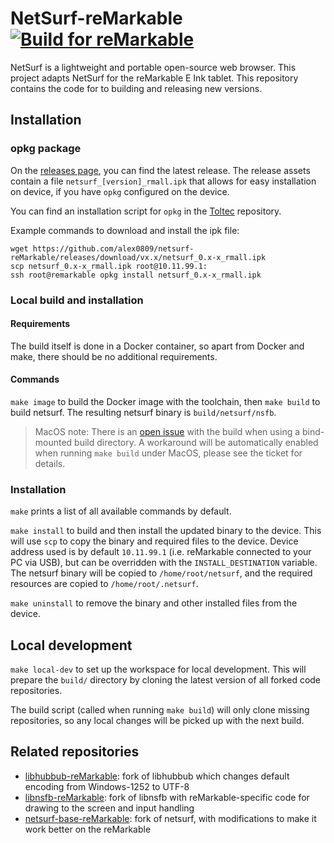 # NetSurf-reMarkable [![Build for reMarkable](https://github.com/alex0809/netsurf-reMarkable/actions/workflows/build.yml/badge.svg)](https://github.com/alex0809/netsurf-reMarkable/actions/workflows/build.yml)

NetSurf is a lightweight and portable open-source web browser. This project adapts NetSurf for the reMarkable E Ink tablet.
This repository contains the code for to building and releasing new versions.

## Installation

### opkg package

On the [releases page](https://github.com/alex0809/netsurf-reMarkable/releases), you can find the latest release.
The release assets contain a file `netsurf_[version]_rmall.ipk` that allows for easy installation on device, if you have
`opkg` configured on the device. 

You can find an installation script for `opkg` in the [Toltec](https://github.com/toltec-dev/toltec) repository.

Example commands to download and install the ipk file:
```
wget https://github.com/alex0809/netsurf-reMarkable/releases/download/vx.x/netsurf_0.x-x_rmall.ipk
scp netsurf_0.x-x_rmall.ipk root@10.11.99.1:
ssh root@remarkable opkg install netsurf_0.x-x_rmall.ipk
```

### Local build and installation

#### Requirements

The build itself is done in a Docker container, so apart from Docker and make, there
should be no additional requirements.

#### Commands

`make image` to build the Docker image with the toolchain, then `make build` to build netsurf.
The resulting netsurf binary is `build/netsurf/nsfb`.

> MacOS note:
> There is an [open issue](https://github.com/alex0809/netsurf-reMarkable/issues/21) with the build when using a bind-mounted build directory.
> A workaround will be automatically enabled when running `make build` under MacOS, please see the ticket for details.

### Installation

`make` prints a list of all available commands by default.

`make install` to build and then install the updated binary to the device.
This will use `scp` to copy the binary and required files to the device.
Device address used is by default `10.11.99.1` (i.e. reMarkable connected to your PC via USB), but can be overridden with the `INSTALL_DESTINATION` variable.
The netsurf binary will be copied to `/home/root/netsurf`, and the required resources are copied to `/home/root/.netsurf`.

`make uninstall` to remove the binary and other installed files from the device.

## Local development

`make local-dev` to set up the workspace for local development.
This will prepare the `build/` directory by cloning the latest version of all forked code repositories.

The build script (called when running `make build`) will only clone missing repositories,
so any local changes will be picked up with the next build.

## Related repositories

- [libhubbub-reMarkable](https://github.com/alex0809/libhubbub-reMarkable): fork of libhubbub which changes default encoding from Windows-1252 to UTF-8
- [libnsfb-reMarkable](https://github.com/alex0809/libnsfb-reMarkable): fork of libnsfb with reMarkable-specific code for drawing to the screen and input handling
- [netsurf-base-reMarkable](https://github.com/alex0809/netsurf-base-reMarkable): fork of netsurf, with modifications to make it work better on the reMarkable
